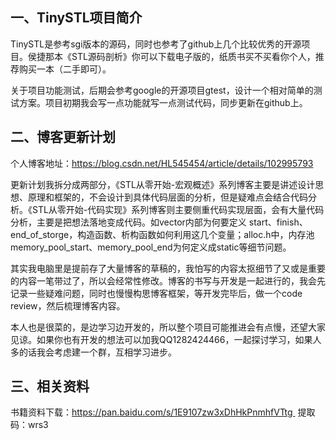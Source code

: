 一、TinySTL项目简介
---
TinySTL是参考sgi版本的源码，同时也参考了github上几个比较优秀的开源项目。侯捷那本《STL源码剖析》你可以下载电子版的，纸质书买不买看你个人，推荐购买一本（二手即可）。

 关于项目功能测试，后期会参考google的开源项目gtest，设计一个相对简单的测试方案。项目初期我会写一点功能就写一点测试代码，同步更新在github上。

二、博客更新计划
---
个人博客地址：https://blog.csdn.net/HL545454/article/details/102995793

更新计划我拆分成两部分，《STL从零开始-宏观概述》系列博客主要是讲述设计思想、原理和框架的，不会设计到具体代码层面的分析，但是疑难点会结合代码分析。《STL从零开始-代码实现》系列博客则主要侧重代码实现层面，会有大量代码分析，主要是把想法落地变成代码。如vector内部为何要定义 start、finish、end_of_storge，构造函数、析构函数如何利用这几个变量；alloc.h中，内存池memory_pool_start、memory_pool_end为何定义成static等细节问题。

其实我电脑里是提前存了大量博客的草稿的，我怕写的内容太抠细节了又或是重要的内容一笔带过了，所以会经常性修改。博客的书写与开发是一起进行的，我会先记录一些疑难问题，同时也慢慢构思博客框架，等开发完毕后，做一个code review，然后梳理博客内容。

本人也是很菜的，是边学习边开发的，所以整个项目可能推进会有点慢，还望大家见谅。如果你也有开发的想法可以加我QQ1282424466，一起探讨学习，如果人多的话我会考虑建一个群，互相学习进步。

三、相关资料
---
书籍资料下载：https://pan.baidu.com/s/1E9107zw3xDhHkPnmhfVTtg  提取码：wrs3
